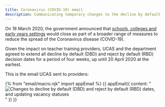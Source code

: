 ```yaml
---
title: Coronavirus (COVID-19) email
description: Communicating temporary changes to the decline by default and reject by default decision dates.
---
```


On 18 March 2020, the government announced that [schools, colleges and early years settings](https://www.gov.uk/government/news/schools-colleges-and-early-years-settings-to-close) would close as part of a broader range of measures to reduce the spread of the Coronavirus disease (COVID-19).

Given the impact on teacher training providers, UCAS and the department agreed to extend all decline by default (DBD) and reject by default (RBD) decision dates for a period of four weeks, up until 20 April 2020 at the earliest.

This is the email UCAS sent to providers:

{% from "email/macro.njk" import appEmail %}
{{ appEmail({
  content: "![Changes to decline by default (DBD) and reject by default (RBD) dates, and updating vacancy statuses](/images/apply-for-teacher-training/ucas/coronavirus/change-to-deadlines.png)"
}) }}
